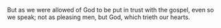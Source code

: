 But as we were allowed of God to be put in trust with the gospel, even so we speak; not as pleasing men, but God, which trieth our hearts.
